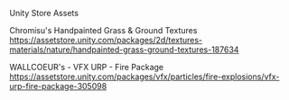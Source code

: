 Unity Store Assets

Chromisu's Handpainted Grass & Ground Textures
https://assetstore.unity.com/packages/2d/textures-materials/nature/handpainted-grass-ground-textures-187634

WALLCOEUR's - VFX URP - Fire Package
https://assetstore.unity.com/packages/vfx/particles/fire-explosions/vfx-urp-fire-package-305098
